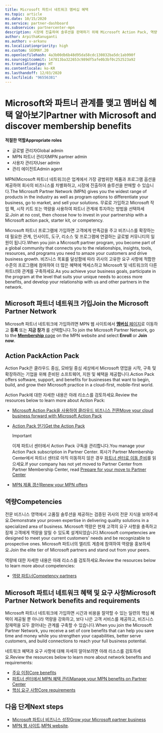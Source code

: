 ```yaml
---
title: Microsoft 파트너 네트워크 멤버십 혜택
ms.topic: article
ms.date: 10/15/2020
ms.service: partner-dashboard
ms.subservice: partnercenter-mpn
description: 시장에 진출하여 솔루션을 판매하기 위해 Microsoft Action Pack, 역량 또는 프로그램 옵션 같은 MPN(Microsoft 파트너 네트워크) 혜택에 대해 알아보세요.
author: ArpithaKanuganti
ms.author: v-arkanu
ms.localizationpriority: high
ms.custom: SEOMAY.20
ms.openlocfilehash: 4a3b00db6b48d95da58cdc130832ba5dc1ab990f
ms.sourcegitcommit: 147813ba322653c989df5afe0b3bf0c252523a92
ms.translationtype: HT
ms.contentlocale: ko-KR
ms.lasthandoff: 12/03/2020
ms.locfileid: "96556381"
---
```

# <a name="partner-with-microsoft-and-discover-membership-benefits"></a><span data-ttu-id="b64af-103">Microsoft와 파트너 관계를 맺고 멤버십 혜택 알아보기</span><span class="sxs-lookup"><span data-stu-id="b64af-103">Partner with Microsoft and discover membership benefits</span></span>

<span data-ttu-id="b64af-104">**적절한 역할**</span><span class="sxs-lookup"><span data-stu-id="b64af-104">**Appropriate roles**</span></span>

- <span data-ttu-id="b64af-105">글로벌 관리자</span><span class="sxs-lookup"><span data-stu-id="b64af-105">Global admin</span></span>
- <span data-ttu-id="b64af-106">MPN 파트너 관리자</span><span class="sxs-lookup"><span data-stu-id="b64af-106">MPN partner admin</span></span>
- <span data-ttu-id="b64af-107">사용자 관리자</span><span class="sxs-lookup"><span data-stu-id="b64af-107">User admin</span></span>
- <span data-ttu-id="b64af-108">관리 에이전트</span><span class="sxs-lookup"><span data-stu-id="b64af-108">Admin agent</span></span>

<span data-ttu-id="b64af-109">MPN(Microsoft 파트너 네트워크)은 업계에서 가장 광범위한 제품과 프로그램 옵션을 제공하여 회사의 비즈니스를 차별화하고, 시장에 진출하여 솔루션을 판매할 수 있습니다.</span><span class="sxs-lookup"><span data-stu-id="b64af-109">The Microsoft Partner Network (MPN) gives you the widest range of products in the industry as well as program options to differentiate your business, go to market, and sell your solutions.</span></span> <span data-ttu-id="b64af-110">무료로 가입하고 Microsoft 작업 팩, 시작 키트 또는 역량을 사용하여 파트너 관계에 투자하는 방법을 선택하세요.</span><span class="sxs-lookup"><span data-stu-id="b64af-110">Join at no cost, then choose how to invest in your partnership with a Microsoft action pack, starter kit, or competency.</span></span>

<span data-ttu-id="b64af-111">Microsoft 파트너 프로그램에 가입하면 고객에게 만족감을 주고 비즈니스를 확장하는 데 필요한 관계, 인사이트, 도구, 리소스 및 프로그램에 연결하는 글로벌 커뮤니티의 일원이 됩니다.</span><span class="sxs-lookup"><span data-stu-id="b64af-111">When you join a Microsoft partner program, you become part of a global community that connects you to the relationships, insights, tools, resources, and programs you need to amaze your customers and drive business growth.</span></span> <span data-ttu-id="b64af-112">비즈니스 목표를 달성함에 따라 귀사의 고유한 요구 사항에 적합한 수준의 프로그램에 참여하여 더 많은 혜택에 액세스하고 Microsoft 및 네트워크의 다른 파트너와 관계를 구축하세요.</span><span class="sxs-lookup"><span data-stu-id="b64af-112">As you achieve your business goals, participate in the program at the level that suits your unique needs to access more benefits, and develop your relationship with us and other partners in the network.</span></span> 

## <a name="join-the-microsoft-partner-network"></a><span data-ttu-id="b64af-113">Microsoft 파트너 네트워크 가입</span><span class="sxs-lookup"><span data-stu-id="b64af-113">Join the Microsoft Partner Network</span></span>

<span data-ttu-id="b64af-114">Microsoft 파트너 네트워크에 가입하려면 MPN 웹 사이트에서 [**멤버십** 페이지](https://partner.microsoft.com/membership)로 이동하고 **등록** 또는 **지금 참가** 를 선택합니다.</span><span class="sxs-lookup"><span data-stu-id="b64af-114">To join the Microsoft Partner Network, go to the [**Membership** page](https://partner.microsoft.com/membership) on the MPN website and select **Enroll** or **Join now**.</span></span>

## <a name="action-pack"></a><span data-ttu-id="b64af-115">Action Pack</span><span class="sxs-lookup"><span data-stu-id="b64af-115">Action Pack</span></span>

<span data-ttu-id="b64af-116">Action Pack은 클라우드 중심, 모바일 중심 세상에서 Microsoft 영업을 시작, 구축 및 확장하려는 기업을 위해 준비된 소프트웨어, 지원 및 혜택을 제공합니다.</span><span class="sxs-lookup"><span data-stu-id="b64af-116">Action Pack offers software, support, and benefits for businesses that want to begin, build, and grow their Microsoft practice in a cloud-first, mobile-first world.</span></span>

<span data-ttu-id="b64af-117">Action Pack에 대한 자세한 내용은 아래 리소스를 검토하세요.</span><span class="sxs-lookup"><span data-stu-id="b64af-117">Review the resources below to learn more about Action Pack:</span></span>

- [<span data-ttu-id="b64af-118">Microsoft Action Pack을 사용하여 클라우드 비즈니스 전환</span><span class="sxs-lookup"><span data-stu-id="b64af-118">Move your cloud business forward with Microsoft Action Pack</span></span>](https://partner.microsoft.com/membership/action-pack)

- [<span data-ttu-id="b64af-119">Action Pack 얻기</span><span class="sxs-lookup"><span data-stu-id="b64af-119">Get the Action Pack</span></span>](mpn-get-action-pack.md)
  
    >[!IMPORTANT]
    ><span data-ttu-id="b64af-120">이제 파트너 센터에서 Action Pack 구독을 관리합니다.</span><span class="sxs-lookup"><span data-stu-id="b64af-120">You manage your Action Pack subscription in Partner Center.</span></span> <span data-ttu-id="b64af-121">회사가 Partner Membership Center에서 파트너 센터로 아직 이동하지 않은 경우 [파트너 센터로 이동 준비](prepare-pmc-pc-migration.md)를 읽으세요.</span><span class="sxs-lookup"><span data-stu-id="b64af-121">If your company has not yet moved to Partner Center from Partner Membership Center, read [Prepare for your move to Partner Center](prepare-pmc-pc-migration.md)</span></span>  

- [<span data-ttu-id="b64af-122">MPN 제품 갱신</span><span class="sxs-lookup"><span data-stu-id="b64af-122">Renew your MPN offers</span></span>](renew-mpn-offers.md)

## <a name="competencies"></a><span data-ttu-id="b64af-123">역량</span><span class="sxs-lookup"><span data-stu-id="b64af-123">Competencies</span></span>

<span data-ttu-id="b64af-124">전문 비즈니스 영역에서 고품질 솔루션을 제공하는 검증된 귀사의 전문 지식을 보여주세요.</span><span class="sxs-lookup"><span data-stu-id="b64af-124">Demonstrate your proven expertise in delivering quality solutions in a specialized area of business.</span></span> <span data-ttu-id="b64af-125">Microsoft 역량은 현재 고객의 요구 사항을 충족하고 잠재 고객에게 역량을 알릴 수 있도록 설계되었습니다.</span><span class="sxs-lookup"><span data-stu-id="b64af-125">Microsoft competencies are designed to meet your current customers' needs and be recognizable to prospective ones.</span></span> <span data-ttu-id="b64af-126">Microsoft 파트너의 엘리트 계층에 참여하여 역량을 홍보하세요.</span><span class="sxs-lookup"><span data-stu-id="b64af-126">Join the elite tier of Microsoft partners and stand out from your peers.</span></span>

<span data-ttu-id="b64af-127">역량에 대한 자세한 내용은 아래 리소스를 검토하세요.</span><span class="sxs-lookup"><span data-stu-id="b64af-127">Review the resources below to learn more about competencies:</span></span>

- [<span data-ttu-id="b64af-128">역량 파트너</span><span class="sxs-lookup"><span data-stu-id="b64af-128">Competency partners</span></span>](https://partner.microsoft.com/membership/competencies)

## <a name="microsoft-partner-network-benefits-and-requirements"></a><span data-ttu-id="b64af-129">Microsoft 파트너 네트워크 혜택 및 요구 사항</span><span class="sxs-lookup"><span data-stu-id="b64af-129">Microsoft Partner Network benefits and requirements</span></span>

<span data-ttu-id="b64af-130">Microsoft 파트너 네트워크에 가입하면 시간과 비용을 절약할 수 있는 일련의 핵심 혜택이 제공될 뿐 아니라 역량을 강화하고, 보다 나은 고객 서비스를 제공하고, 비즈니스 잠재력을 모두 끌어내는 관계를 구축할 수 있습니다.</span><span class="sxs-lookup"><span data-stu-id="b64af-130">When you join the Microsoft Partner Network, you receive a set of core benefits that can help you save time and money while you strengthen your capabilities, better serve customers, and build connections to reach your full business potential.</span></span> 

<span data-ttu-id="b64af-131">네트워크 혜택과 요구 사항에 대해 자세히 알아보려면 아래 리소스를 검토하세요.</span><span class="sxs-lookup"><span data-stu-id="b64af-131">Review the resources below to learn more about network benefits and requirements:</span></span>

- [<span data-ttu-id="b64af-132">주요 이점</span><span class="sxs-lookup"><span data-stu-id="b64af-132">Core benefits</span></span>](https://partner.microsoft.com/membership/core-benefits#simple-tab-content-1)
- [<span data-ttu-id="b64af-133">파트너 센터에서 MPN 혜택 관리</span><span class="sxs-lookup"><span data-stu-id="b64af-133">Manage your MPN benefits on Partner Center</span></span>](manage-your-partner-network-benefits.md)
- [<span data-ttu-id="b64af-134">핵심 요구 사항</span><span class="sxs-lookup"><span data-stu-id="b64af-134">Core requirements</span></span>](https://partner.microsoft.com/membership/core-benefits#simple-tab-content-2)

## <a name="next-steps"></a><span data-ttu-id="b64af-135">다음 단계</span><span class="sxs-lookup"><span data-stu-id="b64af-135">Next steps</span></span>

- [<span data-ttu-id="b64af-136">Microsoft 파트너 비즈니스 성장</span><span class="sxs-lookup"><span data-stu-id="b64af-136">Grow your Microsoft partner business</span></span>](grow-your-business.md)
- <span data-ttu-id="b64af-137">[MPN 웹 사이트](https://partner.microsoft.com/commercial).</span><span class="sxs-lookup"><span data-stu-id="b64af-137">[MPN website](https://partner.microsoft.com/commercial).</span></span>
